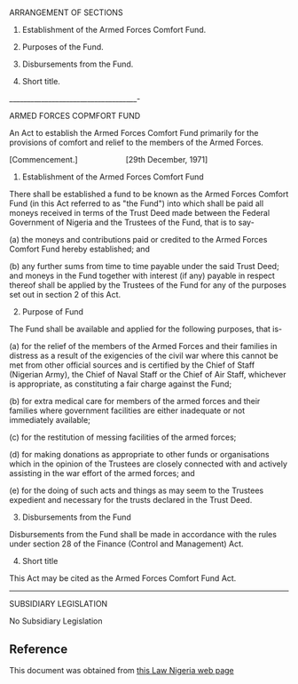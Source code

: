 # 

ARRANGEMENT OF SECTIONS

1. Establishment of the Armed Forces Comfort Fund.

2. Purposes of the Fund.

3. Disbursements from the Fund.

4. Short title.

____________________________________-

ARMED FORCES COPMFORT FUND

An Act to establish the Armed Forces Comfort Fund primarily for the provisions of comfort and relief to the members of the Armed Forces.

[Commencement.]                      [29th December, 1971]

1. Establishment of the Armed Forces Comfort Fund

There shall be established a fund to be known as the Armed Forces Comfort Fund (in this Act referred to as "the Fund") into which shall be paid all moneys received in terms of the Trust Deed made between the Federal Government of Nigeria and the Trustees of the Fund, that is to say-

(a) the moneys and contributions paid or credited to the Armed Forces Comfort Fund hereby established; and

(b) any further sums from time to time payable under the said Trust Deed; and moneys in the Fund together with interest (if any) payable in respect thereof shall be applied by the Trustees of the Fund for any of the purposes set out in section 2 of this Act.

2. Purpose of Fund

The Fund shall be available and applied for the following purposes, that is-

(a) for the relief of the members of the Armed Forces and their families in distress as a result of the exigencies of the civil war where this cannot be met from other official sources and is certified by the Chief of Staff (Nigerian Army), the Chief of Naval Staff or the Chief of Air Staff, whichever is appropriate, as constituting a fair charge against the Fund;

(b) for extra medical care for members of the armed forces and their families where government facilities are either inadequate or not immediately available;

(c) for the restitution of messing facilities of the armed forces;

(d) for making donations as appropriate to other funds or organisations which in the opinion of the Trustees are closely connected with and actively assisting in the war effort of the armed forces; and

(e) for the doing of such acts and things as may seem to the Trustees expedient and necessary for the trusts declared in the Trust Deed.

3. Disbursements from the Fund

Disbursements from the Fund shall be made in accordance with the rules under section 28 of the Finance (Control and Management) Act.

4. Short title

This Act may be cited as the Armed Forces Comfort Fund Act.

---------------------------------------

SUBSIDIARY LEGISLATION

No Subsidiary Legislation

## Reference

This document was obtained from [this Law Nigeria web page](http://www.lawnigeria.com/LFN/A/Armed-Forces-Comfort-Fund-Act.php)
